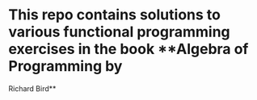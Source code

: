 # This repo contains solutions to various functional programming exercises in the book **Algebra of Programming by 
Richard Bird**
